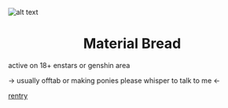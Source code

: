 ![alt text](https://cdn.discordapp.com/attachments/971723274721566752/1207819590399295508/Untitled13_20240215220739.png?ex=65e108a6&is=65ce93a6&hm=1e67f6dbd3d2ce859716f02b129afc19939d7795adf4fe3c2e40f065b183bcf1&)
<h1 align="center">Material Bread</h1>
active on 18+ enstars or genshin area 

-> usually offtab or making ponies please whisper to talk to me <-

[rentry](https://rentry.co/wip)